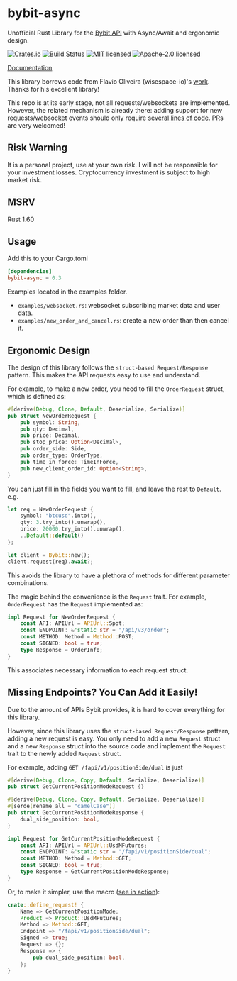 # bybit-async

Unofficial Rust Library for the [Bybit API](https://github.com/bybit-exchange/bybit-official-api-docs) with Async/Await and ergonomic design.

[![Crates.io](https://img.shields.io/crates/v/bybit-async.svg)](https://crates.io/crates/bybit-async)
[![Build Status](https://img.shields.io/github/actions/workflow/status/dovahcrow/bybit-async-rs/ci.yml?style=flat-square)](https://github.com/dovahcrow/bybit-async-rs/actions/workflows/ci.yml)
[![MIT licensed](https://img.shields.io/badge/License-MIT-blue.svg)](./LICENSE-MIT)
[![Apache-2.0 licensed](https://img.shields.io/badge/License-Apache%202.0-blue.svg)](./LICENSE-APACHE)

[Documentation](https://docs.rs/crate/bybit-async)

This library borrows code from Flavio Oliveira (wisespace-io)'s [work](https://github.com/wisespace-io/bybit-rs). Thanks for his excellent library!

This repo is at its early stage, not all requests/websockets are implemented.
However, the related mechanism is already there: adding support for new requests/websocket events
should only require [several lines of code](#missing-endpoints-you-can-add-it-easily). PRs are very welcomed!

## Risk Warning

It is a personal project, use at your own risk. I will not be responsible for your investment losses.
Cryptocurrency investment is subject to high market risk.

## MSRV

Rust 1.60

## Usage

Add this to your Cargo.toml

```toml
[dependencies]
bybit-async = 0.3
```

Examples located in the examples folder.
* `examples/websocket.rs`: websocket subscribing market data and user data.
* `examples/new_order_and_cancel.rs`: create a new order than then cancel it.

## Ergonomic Design

The design of this library follows the `struct-based Request/Response` pattern.
This makes the API requests easy to use and understand. 

For example, to make a new order, you need to fill the `OrderRequest` struct, which
is defined as:
```rust
#[derive(Debug, Clone, Default, Deserialize, Serialize)]
pub struct NewOrderRequest {
    pub symbol: String,
    pub qty: Decimal,
    pub price: Decimal,
    pub stop_price: Option<Decimal>,
    pub order_side: Side,
    pub order_type: OrderType,
    pub time_in_force: TimeInForce,
    pub new_client_order_id: Option<String>,
}
```
You can just fill in the fields you want to fill, and leave the rest to `Default`. e.g.
```rust
let req = NewOrderRequest {
    symbol: "btcusd".into(),
    qty: 3.try_into().unwrap(),
    price: 20000.try_into().unwrap(),
    ..Default::default()
};

let client = Bybit::new();
client.request(req).await?;
```

This avoids the library to have a plethora of methods for different parameter 
combinations.

The magic behind the convenience is the `Request` trait. For example, `OrderRequest`
has the `Request` implemented as:
```rust
impl Request for NewOrderRequest {
    const API: APIUrl = APIUrl::Spot;
    const ENDPOINT: &'static str = "/api/v3/order";
    const METHOD: Method = Method::POST;
    const SIGNED: bool = true;
    type Response = OrderInfo;
}
```
This associates necessary information to each request struct.

## Missing Endpoints? You Can Add it Easily!

Due to the amount of APIs Bybit provides, it is hard to cover everything for this
library. 

However, since this library uses the `struct-based Request/Response` pattern, adding a new
request is easy. You only need to add a new `Request` struct and a new `Response` struct
into the source code and implement the `Request` trait to the newly added `Request`
struct.

For example, adding `GET /fapi/v1/positionSide/dual` is just

```rust
#[derive(Debug, Clone, Copy, Default, Serialize, Deserialize)]
pub struct GetCurrentPositionModeRequest {}

#[derive(Debug, Clone, Copy, Default, Serialize, Deserialize)]
#[serde(rename_all = "camelCase")]
pub struct GetCurrentPositionModeResponse {
    dual_side_position: bool,
}

impl Request for GetCurrentPositionModeRequest {
    const API: APIUrl = APIUrl::UsdMFutures;
    const ENDPOINT: &'static str = "/fapi/v1/positionSide/dual";
    const METHOD: Method = Method::GET;
    const SIGNED: bool = true;
    type Response = GetCurrentPositionModeResponse;
}
```

Or, to make it simpler, use the macro ([see in action](https://github.com/dovahcrow/bybit-async-rs/blob/master/src/rest/usdm/account.rs)):
```rust
crate::define_request! {
    Name => GetCurrentPositionMode;
    Product => Product::UsdMFutures;
    Method => Method::GET;
    Endpoint => "/fapi/v1/positionSide/dual";
    Signed => true;
    Request => {};
    Response => {
        pub dual_side_position: bool,
    };
}
```
